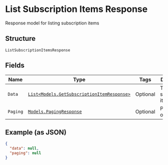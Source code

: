 
# List Subscription Items Response

Response model for listing subscription items

## Structure

`ListSubscriptionItemsResponse`

## Fields

| Name | Type | Tags | Description |
|  --- | --- | --- | --- |
| `Data` | [`List<Models.GetSubscriptionItemResponse>`](../../doc/models/get-subscription-item-response.md) | Optional | The subscription items |
| `Paging` | [`Models.PagingResponse`](../../doc/models/paging-response.md) | Optional | Paging object |

## Example (as JSON)

```json
{
  "data": null,
  "paging": null
}
```

